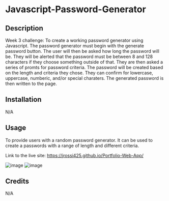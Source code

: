 # Javascript-Password-Generator

## Description

Week 3 challenge: To create a working password generator using Javascript. The password generator must begin with the generate password button. The user will then be asked how long the password will be. They will be alerted that the password must be between 8 and 128 characters if they choose something outside of that. They are then asked a series of promts for password criteria. The password will be created based on the length and criteria they chose. They can confirm for lowercase, uppercase, numberic, and/or special charaters. The generated password is then written to the page.

## Installation

N/A

## Usage

To provide users with a random password generator. It can be used to create a passwords with a range of length and different criteria.

Link to the live site: https://jrossi425.github.io/Portfolio-Web-App/

![image](https://user-images.githubusercontent.com/123151991/221697115-c024181a-c56d-4286-bafc-e8b8560545c1.png)
![image](https://user-images.githubusercontent.com/123151991/221697177-7e747b33-f8e3-408c-8158-97e3fa7a7513.png)


## Credits

N/A

